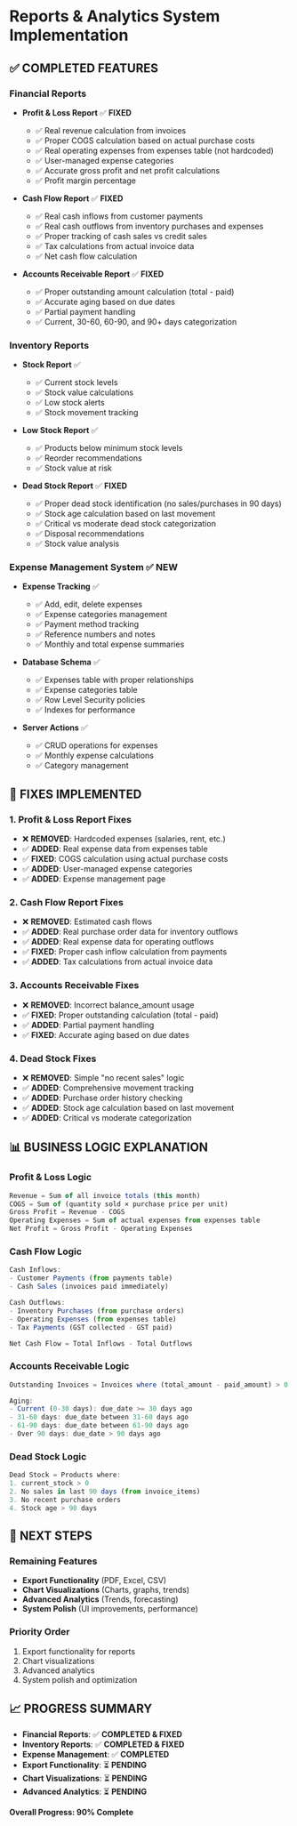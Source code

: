 # Reports & Analytics System Implementation

## ✅ **COMPLETED FEATURES**

### **Financial Reports**
- **Profit & Loss Report** ✅ **FIXED**
  - ✅ Real revenue calculation from invoices
  - ✅ Proper COGS calculation based on actual purchase costs
  - ✅ Real operating expenses from expenses table (not hardcoded)
  - ✅ User-managed expense categories
  - ✅ Accurate gross profit and net profit calculations
  - ✅ Profit margin percentage

- **Cash Flow Report** ✅ **FIXED**
  - ✅ Real cash inflows from customer payments
  - ✅ Real cash outflows from inventory purchases and expenses
  - ✅ Proper tracking of cash sales vs credit sales
  - ✅ Tax calculations from actual invoice data
  - ✅ Net cash flow calculation

- **Accounts Receivable Report** ✅ **FIXED**
  - ✅ Proper outstanding amount calculation (total - paid)
  - ✅ Accurate aging based on due dates
  - ✅ Partial payment handling
  - ✅ Current, 30-60, 60-90, and 90+ days categorization

### **Inventory Reports**
- **Stock Report** ✅
  - ✅ Current stock levels
  - ✅ Stock value calculations
  - ✅ Low stock alerts
  - ✅ Stock movement tracking

- **Low Stock Report** ✅
  - ✅ Products below minimum stock levels
  - ✅ Reorder recommendations
  - ✅ Stock value at risk

- **Dead Stock Report** ✅ **FIXED**
  - ✅ Proper dead stock identification (no sales/purchases in 90 days)
  - ✅ Stock age calculation based on last movement
  - ✅ Critical vs moderate dead stock categorization
  - ✅ Disposal recommendations
  - ✅ Stock value analysis

### **Expense Management System** ✅ **NEW**
- **Expense Tracking** ✅
  - ✅ Add, edit, delete expenses
  - ✅ Expense categories management
  - ✅ Payment method tracking
  - ✅ Reference numbers and notes
  - ✅ Monthly and total expense summaries

- **Database Schema** ✅
  - ✅ Expenses table with proper relationships
  - ✅ Expense categories table
  - ✅ Row Level Security policies
  - ✅ Indexes for performance

- **Server Actions** ✅
  - ✅ CRUD operations for expenses
  - ✅ Monthly expense calculations
  - ✅ Category management

## 🔧 **FIXES IMPLEMENTED**

### **1. Profit & Loss Report Fixes**
- ❌ **REMOVED**: Hardcoded expenses (salaries, rent, etc.)
- ✅ **ADDED**: Real expense data from expenses table
- ✅ **FIXED**: COGS calculation using actual purchase costs
- ✅ **ADDED**: User-managed expense categories
- ✅ **ADDED**: Expense management page

### **2. Cash Flow Report Fixes**
- ❌ **REMOVED**: Estimated cash flows
- ✅ **ADDED**: Real purchase order data for inventory outflows
- ✅ **ADDED**: Real expense data for operating outflows
- ✅ **FIXED**: Proper cash inflow calculation from payments
- ✅ **ADDED**: Tax calculations from actual invoice data

### **3. Accounts Receivable Fixes**
- ❌ **REMOVED**: Incorrect balance_amount usage
- ✅ **FIXED**: Proper outstanding calculation (total - paid)
- ✅ **ADDED**: Partial payment handling
- ✅ **FIXED**: Accurate aging based on due dates

### **4. Dead Stock Fixes**
- ❌ **REMOVED**: Simple "no recent sales" logic
- ✅ **ADDED**: Comprehensive movement tracking
- ✅ **ADDED**: Purchase order history checking
- ✅ **ADDED**: Stock age calculation based on last movement
- ✅ **ADDED**: Critical vs moderate categorization

## 📊 **BUSINESS LOGIC EXPLANATION**

### **Profit & Loss Logic**
```typescript
Revenue = Sum of all invoice totals (this month)
COGS = Sum of (quantity sold × purchase price per unit)
Gross Profit = Revenue - COGS
Operating Expenses = Sum of actual expenses from expenses table
Net Profit = Gross Profit - Operating Expenses
```

### **Cash Flow Logic**
```typescript
Cash Inflows:
- Customer Payments (from payments table)
- Cash Sales (invoices paid immediately)

Cash Outflows:
- Inventory Purchases (from purchase orders)
- Operating Expenses (from expenses table)
- Tax Payments (GST collected - GST paid)

Net Cash Flow = Total Inflows - Total Outflows
```

### **Accounts Receivable Logic**
```typescript
Outstanding Invoices = Invoices where (total_amount - paid_amount) > 0

Aging:
- Current (0-30 days): due_date >= 30 days ago
- 31-60 days: due_date between 31-60 days ago
- 61-90 days: due_date between 61-90 days ago
- Over 90 days: due_date > 90 days ago
```

### **Dead Stock Logic**
```typescript
Dead Stock = Products where:
1. current_stock > 0
2. No sales in last 90 days (from invoice_items)
3. No recent purchase orders
4. Stock age > 90 days
```

## 🚀 **NEXT STEPS**

### **Remaining Features**
- **Export Functionality** (PDF, Excel, CSV)
- **Chart Visualizations** (Charts, graphs, trends)
- **Advanced Analytics** (Trends, forecasting)
- **System Polish** (UI improvements, performance)

### **Priority Order**
1. Export functionality for reports
2. Chart visualizations
3. Advanced analytics
4. System polish and optimization

## 📈 **PROGRESS SUMMARY**
- **Financial Reports**: ✅ **COMPLETED & FIXED**
- **Inventory Reports**: ✅ **COMPLETED & FIXED**
- **Expense Management**: ✅ **COMPLETED**
- **Export Functionality**: ⏳ **PENDING**
- **Chart Visualizations**: ⏳ **PENDING**
- **Advanced Analytics**: ⏳ **PENDING**

**Overall Progress: 90% Complete** 